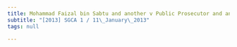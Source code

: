 ```yaml
---
title: Mohammad Faizal bin Sabtu and another v Public Prosecutor and another matter
subtitle: "[2013] SGCA 1 / 11\_January\_2013"
tags: null

---
```


